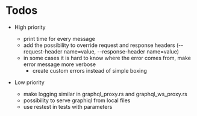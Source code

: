 # Todos
* High priority
  * print time for every message
  * add the possibility to override request and response headers (--request-header name=value, --response-header name=value)
  * in some cases it is hard to know where the error comes from, make error message more verbose
    * create custom errors instead of simple boxing

* Low priority
  * make logging similar in graphql_proxy.rs and graphql_ws_proxy.rs
  * possibility to serve graphiql from local files
  * use restest in tests with parameters
